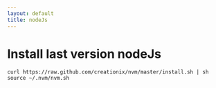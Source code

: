```yaml
---
layout: default
title: nodeJs
---
```


# Install last version nodeJs

```
curl https://raw.github.com/creationix/nvm/master/install.sh | sh
source ~/.nvm/nvm.sh
```
